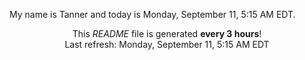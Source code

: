 My name is Tanner and today is Monday, September 11, 5:15 AM EDT.

<p align="center">This <i>README</i> file is generated <b>every 3 hours</b>!</br>Last refresh: Monday, September 11, 5:15 AM EDT<br /></p>
